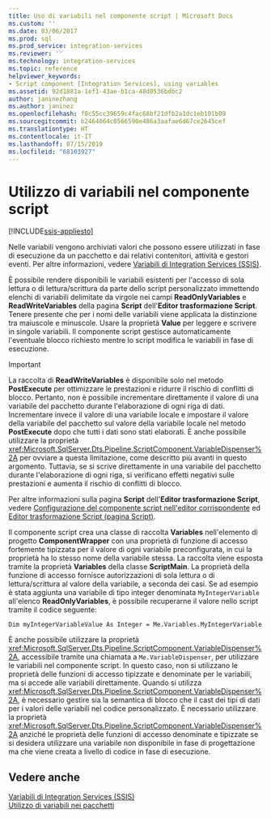 ```yaml
---
title: Uso di variabili nel componente script | Microsoft Docs
ms.custom: ''
ms.date: 03/06/2017
ms.prod: sql
ms.prod_service: integration-services
ms.reviewer: ''
ms.technology: integration-services
ms.topic: reference
helpviewer_keywords:
- Script component [Integration Services], using variables
ms.assetid: 92d1881a-1ef1-43ae-b1ca-48d0536bdbc2
author: janinezhang
ms.author: janinez
ms.openlocfilehash: f8c55cc39659c4fac68bf21dfb2a1dc1eb101b09
ms.sourcegitcommit: b2464064c0566590e486a3aafae6d67ce2645cef
ms.translationtype: HT
ms.contentlocale: it-IT
ms.lasthandoff: 07/15/2019
ms.locfileid: "68103927"
---
```

# <a name="using-variables-in-the-script-component"></a>Utilizzo di variabili nel componente script

[!INCLUDE[ssis-appliesto](../../../includes/ssis-appliesto-ssvrpluslinux-asdb-asdw-xxx.md)]


  Nelle variabili vengono archiviati valori che possono essere utilizzati in fase di esecuzione da un pacchetto e dai relativi contenitori, attività e gestori eventi. Per altre informazioni, vedere [Variabili di Integration Services &#40;SSIS&#41;](../../../integration-services/integration-services-ssis-variables.md).  
  
 È possibile rendere disponibili le variabili esistenti per l'accesso di sola lettura o di lettura/scrittura da parte dello script personalizzato immettendo elenchi di variabili delimitate da virgole nei campi **ReadOnlyVariables** e **ReadWriteVariables** della pagina **Script** dell'**Editor trasformazione Script**. Tenere presente che per i nomi delle variabili viene applicata la distinzione tra maiuscole e minuscole. Usare la proprietà **Value** per leggere e scrivere in singole variabili. Il componente script gestisce automaticamente l'eventuale blocco richiesto mentre lo script modifica le variabili in fase di esecuzione.  
  
> [!IMPORTANT]  
>  La raccolta di **ReadWriteVariables** è disponibile solo nel metodo **PostExecute** per ottimizzare le prestazioni e ridurre il rischio di conflitti di blocco. Pertanto, non è possibile incrementare direttamente il valore di una variabile del pacchetto durante l'elaborazione di ogni riga di dati. Incrementare invece il valore di una variabile locale e impostare il valore della variabile del pacchetto sul valore della variabile locale nel metodo **PostExecute** dopo che tutti i dati sono stati elaborati. È anche possibile utilizzare la proprietà <xref:Microsoft.SqlServer.Dts.Pipeline.ScriptComponent.VariableDispenser%2A> per ovviare a questa limitazione, come descritto più avanti in questo argomento. Tuttavia, se si scrive direttamente in una variabile del pacchetto durante l'elaborazione di ogni riga, si verificano effetti negativi sulle prestazioni e aumenta il rischio di conflitti di blocco.  
  
 Per altre informazioni sulla pagina **Script** dell'**Editor trasformazione Script**, vedere [Configurazione del componente script nell'editor corrispondente](../../../integration-services/extending-packages-scripting/data-flow-script-component/configuring-the-script-component-in-the-script-component-editor.md) ed [Editor trasformazione Script &#40;pagina Script&#41;](../../../integration-services/data-flow/transformations/script-transformation-editor-script-page.md).  
  
 Il componente script crea una classe di raccolta **Variables** nell'elemento di progetto **ComponentWrapper** con una proprietà di funzione di accesso fortemente tipizzata per il valore di ogni variabile preconfigurata, in cui la proprietà ha lo stesso nome della variabile stessa. La raccolta viene esposta tramite la proprietà **Variables** della classe **ScriptMain**. La proprietà della funzione di accesso fornisce autorizzazioni di sola lettura o di lettura/scrittura al valore della variabile, a seconda dei casi. Se ad esempio è stata aggiunta una variabile di tipo integer denominata `MyIntegerVariable` all'elenco **ReadOnlyVariables**, è possibile recuperarne il valore nello script tramite il codice seguente:  
  
 `Dim myIntegerVariableValue As Integer = Me.Variables.MyIntegerVariable`  
  
 È anche possibile utilizzare la proprietà <xref:Microsoft.SqlServer.Dts.Pipeline.ScriptComponent.VariableDispenser%2A>, accessibile tramite una chiamata a `Me.VariableDispenser`, per utilizzare le variabili nel componente script. In questo caso, non si utilizzano le proprietà delle funzioni di accesso tipizzate e denominate per le variabili, ma si accede alle variabili direttamente. Quando si utilizza <xref:Microsoft.SqlServer.Dts.Pipeline.ScriptComponent.VariableDispenser%2A>, è necessario gestire sia la semantica di blocco che il cast dei tipi di dati per i valori delle variabili nel codice personalizzato. È necessario utilizzare la proprietà <xref:Microsoft.SqlServer.Dts.Pipeline.ScriptComponent.VariableDispenser%2A> anziché le proprietà delle funzioni di accesso denominate e tipizzate se si desidera utilizzare una variabile non disponibile in fase di progettazione ma che viene creata a livello di codice in fase di esecuzione.  
  
## <a name="see-also"></a>Vedere anche  
 [Variabili di Integration Services &#40;SSIS&#41;](../../../integration-services/integration-services-ssis-variables.md)   
 [Utilizzo di variabili nei pacchetti](https://msdn.microsoft.com/library/7742e92d-46c5-4cc4-b9a3-45b688ddb787)  
  
  
